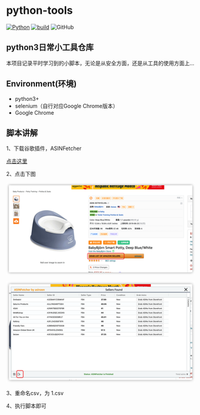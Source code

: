 # python-tools
[![Python](https://img.shields.io/badge/python-v3.5+%2B-blue.svg)](https://www.python.org/)
[![build](https://img.shields.io/badge/build-passing-green.svg)](https://github.com/unlimitbladeworks/sy-pynotebook)
![GitHub](https://img.shields.io/github/license/mashape/apistatus.svg)



## python3日常小工具仓库
本项目记录平时学习到的小脚本，无论是从安全方面，还是从工具的使用方面上...


Environment(环境)
---

- python3+
- selenium（自行对应Google Chrome版本）
- Google Chrome

脚本讲解
---
1、下载谷歌插件，ASINFetcher

[点击这里](https://chrome.google.com/webstore/detail/asinfetcher-amazon-asin-g/eiiaminhipheiklkloadaapojkpgmdfm?hl=en)

2、点击下图

![友情提示1](picture/asin-fetcher.png)

![友情提示2](picture/all-sellers.png)


3、重命名csv，为 1.csv

4、执行脚本即可

